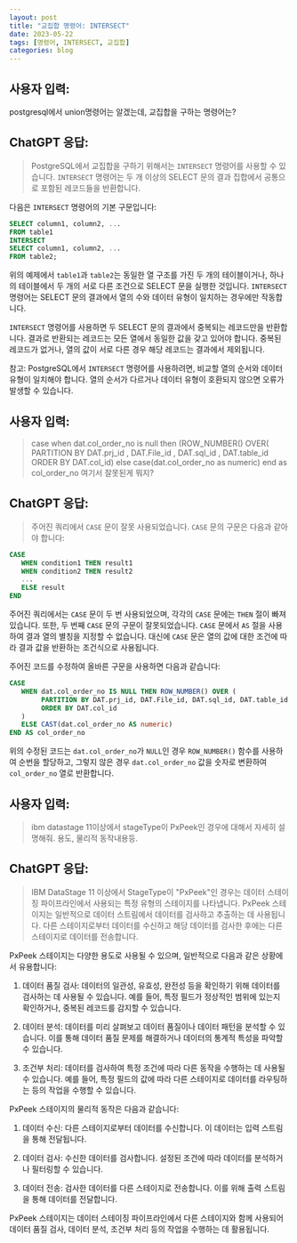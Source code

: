 ```yaml
---
layout: post
title: "교집합 명령어: INTERSECT"
date: 2023-05-22
tags: [명령어, INTERSECT, 교집합]
categories: blog
---
```


## 사용자 입력:
> 
postgresql에서  union명령어는 알겠는데, 교집합을 구하는 명령어는?

## ChatGPT 응답:
> PostgreSQL에서 교집합을 구하기 위해서는 `INTERSECT` 명령어를 사용할 수 있습니다. `INTERSECT` 명령어는 두 개 이상의 SELECT 문의 결과 집합에서 공통으로 포함된 레코드들을 반환합니다.

다음은 `INTERSECT` 명령어의 기본 구문입니다:

```sql
SELECT column1, column2, ...
FROM table1
INTERSECT
SELECT column1, column2, ...
FROM table2;
```

위의 예제에서 `table1`과 `table2`는 동일한 열 구조를 가진 두 개의 테이블이거나, 하나의 테이블에서 두 개의 서로 다른 조건으로 SELECT 문을 실행한 것입니다. `INTERSECT` 명령어는 SELECT 문의 결과에서 열의 수와 데이터 유형이 일치하는 경우에만 작동합니다.

`INTERSECT` 명령어를 사용하면 두 SELECT 문의 결과에서 중복되는 레코드만을 반환합니다. 결과로 반환되는 레코드는 모든 열에서 동일한 값을 갖고 있어야 합니다. 중복된 레코드가 없거나, 열의 값이 서로 다른 경우 해당 레코드는 결과에서 제외됩니다.

참고: PostgreSQL에서 `INTERSECT` 명령어를 사용하려면, 비교할 열의 순서와 데이터 유형이 일치해야 합니다. 열의 순서가 다르거나 데이터 유형이 호환되지 않으면 오류가 발생할 수 있습니다.

## 사용자 입력:
> case when dat.col_order_no is null then (ROW_NUMBER() OVER(
        PARTITION BY DAT.prj_id
        , DAT.File_id
        , DAT.sql_id
        , DAT.table_id
    ORDER BY
        DAT.col_id) else case(dat.col_order_no as numeric) end as col_order_no 여기서 잘못된게 뭐지?

## ChatGPT 응답:
> 주어진 쿼리에서 `CASE` 문이 잘못 사용되었습니다. `CASE` 문의 구문은 다음과 같아야 합니다:

```sql
CASE
   WHEN condition1 THEN result1
   WHEN condition2 THEN result2
   ...
   ELSE result
END
```

주어진 쿼리에서는 `CASE` 문이 두 번 사용되었으며, 각각의 `CASE` 문에는 `THEN` 절이 빠져있습니다. 또한, 두 번째 `CASE` 문의 구문이 잘못되었습니다. `CASE` 문에서 `AS` 절을 사용하여 결과 열의 별칭을 지정할 수 없습니다. 대신에 `CASE` 문은 열의 값에 대한 조건에 따라 결과 값을 반환하는 조건식으로 사용됩니다.

주어진 코드를 수정하여 올바른 구문을 사용하면 다음과 같습니다:

```sql
CASE
   WHEN dat.col_order_no IS NULL THEN ROW_NUMBER() OVER (
        PARTITION BY DAT.prj_id, DAT.File_id, DAT.sql_id, DAT.table_id
        ORDER BY DAT.col_id
   )
   ELSE CAST(dat.col_order_no AS numeric)
END AS col_order_no
```

위의 수정된 코드는 `dat.col_order_no`가 `NULL`인 경우 `ROW_NUMBER()` 함수를 사용하여 순번을 할당하고, 그렇지 않은 경우 `dat.col_order_no` 값을 숫자로 변환하여 `col_order_no` 열로 반환합니다.

## 사용자 입력:
> ibm datastage 11이상에서 stageType이 PxPeek인 경우에 대해서 자세히 설명해줘. 용도, 물리적 동작내용등.

## ChatGPT 응답:
> IBM DataStage 11 이상에서 StageType이 "PxPeek"인 경우는 데이터 스테이징 파이프라인에서 사용되는 특정 유형의 스테이지를 나타냅니다. PxPeek 스테이지는 일반적으로 데이터 스트림에서 데이터를 검사하고 추출하는 데 사용됩니다. 다른 스테이지로부터 데이터를 수신하고 해당 데이터를 검사한 후에는 다른 스테이지로 데이터를 전송합니다.

PxPeek 스테이지는 다양한 용도로 사용될 수 있으며, 일반적으로 다음과 같은 상황에서 유용합니다:

1. 데이터 품질 검사: 데이터의 일관성, 유효성, 완전성 등을 확인하기 위해 데이터를 검사하는 데 사용될 수 있습니다. 예를 들어, 특정 필드가 정상적인 범위에 있는지 확인하거나, 중복된 레코드를 감지할 수 있습니다.

2. 데이터 분석: 데이터를 미리 살펴보고 데이터 품질이나 데이터 패턴을 분석할 수 있습니다. 이를 통해 데이터 품질 문제를 해결하거나 데이터의 통계적 특성을 파악할 수 있습니다.

3. 조건부 처리: 데이터를 검사하여 특정 조건에 따라 다른 동작을 수행하는 데 사용될 수 있습니다. 예를 들어, 특정 필드의 값에 따라 다른 스테이지로 데이터를 라우팅하는 등의 작업을 수행할 수 있습니다.

PxPeek 스테이지의 물리적 동작은 다음과 같습니다:

1. 데이터 수신: 다른 스테이지로부터 데이터를 수신합니다. 이 데이터는 입력 스트림을 통해 전달됩니다.

2. 데이터 검사: 수신한 데이터를 검사합니다. 설정된 조건에 따라 데이터를 분석하거나 필터링할 수 있습니다.

3. 데이터 전송: 검사한 데이터를 다른 스테이지로 전송합니다. 이를 위해 출력 스트림을 통해 데이터를 전달합니다.

PxPeek 스테이지는 데이터 스테이징 파이프라인에서 다른 스테이지와 함께 사용되어 데이터 품질 검사, 데이터 분석, 조건부 처리 등의 작업을 수행하는 데 활용됩니다.

